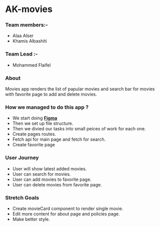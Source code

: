 # AK-movies

### Team members:-

- Alaa Alser
- Khamis Albashiti

### Team Lead :-

- Mohammed Flaifel

### About
 
 Movies app renders the list of papular movies and search bar for movies with favorite page to add and delete movies.

### How we managed to do this app ?

* We start doing **[Figma](https://www.figma.com/file/buarvUM0dlTubxv3LIn82O/Untitled?node-id=0%3A1)**
* Then we set up file structure.
* Then we divied our tasks into small peices of work for each one.
* Create pages routes.
* Fetch api for main page and fetch for search.
* Create favorite page
    
### User Journey

- User will show latest added movies.
- User can search for movies.
- User can add movies to favorite page.
- User can delete movies from favorite page.

### Stretch Goals

- Create movieCard component to render single movie.
- Edit more content for about page and policies page.
- Make better style.
